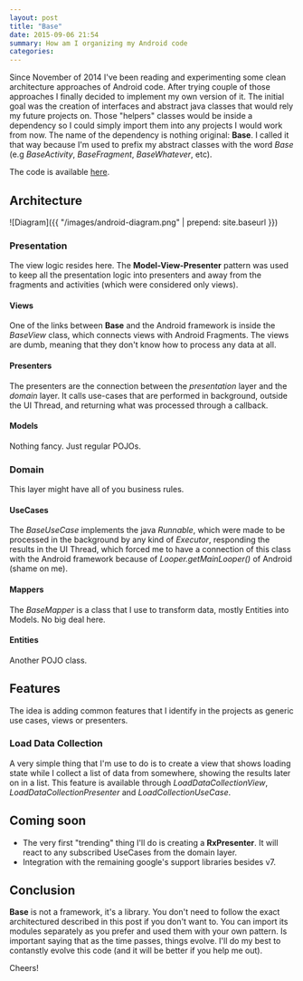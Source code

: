 ```yaml
---
layout: post
title: "Base"
date: 2015-09-06 21:54
summary: How am I organizing my Android code
categories:
---
```


Since November of 2014 I've been reading and experimenting some clean architecture approaches of Android code. After trying couple of those approaches I finally decided to implement my own version of it. The initial goal was the creation of interfaces and abstract java classes that would rely my future projects on. Those "helpers" classes would be inside a dependency so I could simply import them into any projects I would work from now. The name of the dependency is nothing original: **Base**. I called it that way because I'm used to prefix my abstract classes with the word *Base* (e.g *BaseActivity*, *BaseFragment*, *BaseWhatever*, etc).

The code is available [here](https://github.com/thiagokimo/base).

## Architecture

![Diagram]({{ "/images/android-diagram.png" | prepend: site.baseurl }})

### Presentation
The view logic resides here. The **Model-View-Presenter** pattern was used to keep all the presentation logic into presenters and away from the fragments and activities (which were considered only views).

#### Views
One of the links between **Base** and the Android framework is inside the *BaseView* class, which connects views with Android Fragments. The views are dumb, meaning that they don't know how to process any data at all.

#### Presenters
The presenters are the connection between the *presentation* layer and the *domain* layer. It calls use-cases that are performed in
background, outside the UI Thread, and returning what was processed through a callback.

#### Models
Nothing fancy. Just regular POJOs.

### Domain
This layer might have all of you business rules.

#### UseCases
The *BaseUseCase* implements the java *Runnable*, which were made to be processed in the background by any kind of *Executor*,  responding the results in the UI Thread, which forced me to have a connection of this class with the Android framework because of *Looper.getMainLooper()* of Android (shame on me).

#### Mappers
The *BaseMapper* is a class that I use to transform data, mostly Entities into Models. No big deal here.

#### Entities
Another POJO class.

## Features
The idea is adding common features that I identify in the projects as generic use cases, views or presenters.

### Load Data Collection
A very simple thing that I'm use to do is to create a view that shows loading state while I collect a list of data from somewhere, showing the results later on in a list. This feature is available through *LoadDataCollectionView*, *LoadDataCollectionPresenter* and *LoadCollectionUseCase*.

## Coming soon
- The very first "trending" thing I'll do is creating a **RxPresenter**. It will react to any subscribed UseCases from the domain layer.
- Integration with the remaining google's support libraries besides v7.

## Conclusion
**Base** is not a framework, it's a library. You don't need to follow the exact architectured described in this post if you don't want to. You can import its modules separately as you prefer and used them with your own pattern. Is important saying that as the time passes, things evolve. I'll do my best to contanstly evolve this code (and it will be better if you help me out).

Cheers!
